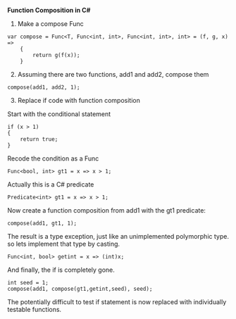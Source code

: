 **Function Composition in C#**


1.  Make a compose Func

```
var compose = Func<T, Func<int, int>, Func<int, int>, int> = (f, g, x) => 
    {
        return g(f(x));
    }

```
2.  Assuming there are two functions, add1 and add2, compose them

```
compose(add1, add2, 1);

```

3.  Replace if code with function composition


Start with the conditional statement

```
if (x > 1) 
{
    return true;
}

```

Recode the condition as a Func

```
Func<bool, int> gt1 = x => x > 1;

```
Actually this is a C# predicate

```
Predicate<int> gt1 = x => x > 1;

```

Now create a function composition from add1 with the gt1 predicate:

```
compose(add1, gt1, 1);

```
The result is a type exception, just like an unimplemented polymorphic type.  so lets implement that type by casting.

```
Func<int, bool> getint = x => (int)x;

```

And finally, the if is completely gone.

```
int seed = 1;
compose(add1, compose(gt1,getint,seed), seed);

```

The potentially difficult to test if statement is now replaced with individually testable functions.  
